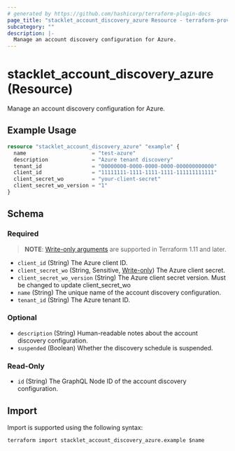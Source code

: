 ```yaml
---
# generated by https://github.com/hashicorp/terraform-plugin-docs
page_title: "stacklet_account_discovery_azure Resource - terraform-provider-stacklet"
subcategory: ""
description: |-
  Manage an account discovery configuration for Azure.
---
```


# stacklet_account_discovery_azure (Resource)

Manage an account discovery configuration for Azure.

## Example Usage

```terraform
resource "stacklet_account_discovery_azure" "example" {
  name                     = "test-azure"
  description              = "Azure tenant discovery"
  tenant_id                = "00000000-0000-0000-0000-000000000000"
  client_id                = "11111111-1111-1111-1111-111111111111"
  client_secret_wo         = "your-client-secret"
  client_secret_wo_version = "1"
}
```

<!-- schema generated by tfplugindocs -->
## Schema

### Required

> **NOTE**: [Write-only arguments](https://developer.hashicorp.com/terraform/language/resources/ephemeral#write-only-arguments) are supported in Terraform 1.11 and later.

- `client_id` (String) The Azure client ID.
- `client_secret_wo` (String, Sensitive, [Write-only](https://developer.hashicorp.com/terraform/language/resources/ephemeral#write-only-arguments)) The Azure client secret.
- `client_secret_wo_version` (String) The Azure client secret version. Must be changed to update client_secret_wo
- `name` (String) The unique name of the account discovery configuration.
- `tenant_id` (String) The Azure tenant ID.

### Optional

- `description` (String) Human-readable notes about the account discovery configuration.
- `suspended` (Boolean) Whether the discovery schedule is suspended.

### Read-Only

- `id` (String) The GraphQL Node ID of the account discovery configuration.

## Import

Import is supported using the following syntax:

```shell
terraform import stacklet_account_discovery_azure.example $name
```
